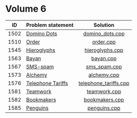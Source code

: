 # Volume 6

|  ID  |   Problem statement   |         Solution          |
|:----:|:----------------------|:-------------------------:|
| 1502 | [Domino Dots][]       | [domino_dots.cpp][]       |
| 1510 | [Order][]             | [order.cpp][]             |
| 1545 | [Hieroglyphs][]       | [hieroglyphs.cpp][]       |
| 1563 | [Bayan][]             | [bayan.cpp][]             |
| 1567 | [SMS-spam][]          | [sms_spam.cpp][]          |
| 1573 | [Alchemy][]           | [alchemy.cpp][]           |
| 1576 | [Telephone Tariffs][] | [telephone_tariffs.cpp][] |
| 1581 | [Teamwork][]          | [teamwork.cpp][]          |
| 1582 | [Bookmakers][]        | [bookmakers.cpp][]        |
| 1585 | [Penguins][]          | [penguins.cpp][]          |

[Domino Dots]:       http://acm.timus.ru/problem.aspx?space=1&num=1502
[Order]:             http://acm.timus.ru/problem.aspx?space=1&num=1510
[Hieroglyphs]:       http://acm.timus.ru/problem.aspx?space=1&num=1545
[Bayan]:             http://acm.timus.ru/problem.aspx?space=1&num=1563
[SMS-spam]:          http://acm.timus.ru/problem.aspx?space=1&num=1567
[Alchemy]:           http://acm.timus.ru/problem.aspx?space=1&num=1573
[Telephone Tariffs]: http://acm.timus.ru/problem.aspx?space=1&num=1576
[Teamwork]:          http://acm.timus.ru/problem.aspx?space=1&num=1581
[Bookmakers]:        http://acm.timus.ru/problem.aspx?space=1&num=1582
[Penguins]:          http://acm.timus.ru/problem.aspx?space=1&num=1585

[domino_dots.cpp]:       domino_dots.cpp
[order.cpp]:             order.cpp
[hieroglyphs.cpp]:       hieroglyphs.cpp
[bayan.cpp]:             bayan.cpp
[sms_spam.cpp]:          sms_spam.cpp
[alchemy.cpp]:           alchemy.cpp
[telephone_tariffs.cpp]: telephone_tariffs.cpp
[teamwork.cpp]:          teamwork.cpp
[bookmakers.cpp]:        bookmakers.cpp
[penguins.cpp]:          penguins.cpp
